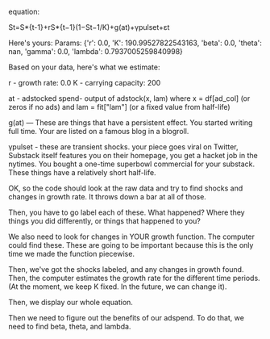 equation:

St​=S*{t-1}​+rS*{t−1}​(1−St−1​/K)+g(at​)+γpulset​+εt​

Here's yours:
Params: {'r': 0.0, 'K': 190.99527822543163, 'beta': 0.0, 'theta': nan, 'gamma': 0.0, 'lambda': 0.7937005259840998}

Based on your data, here's what we estimate:

r - growth rate: 0.0
K - carrying capacity: 200

at - adstocked spend- output of adstock(x, lam) where x = df[ad_col] (or zeros if no ads) and lam = fit["lam"] (or a fixed value from half-life)

g(at) — These are things that have a persistent effect. You started writing full time. Your are listed on a famous blog in a blogroll.

γpulset - these are transient shocks. your piece goes viral on Twitter, Substack itself features you on their homepage, you get a hacket job in the nytimes. You bought a one-time superbowl commercial for your substack. These things have a relatively short half-life.

OK, so the code should look at the raw data and try to find shocks and changes in growth rate. It throws down a bar at all of those.

Then, you have to go label each of these. What happened? Where they things you did differently, or things that happened to you?

We also need to look for changes in YOUR growth function. The computer could find these. These are going to be important because this is the only time we made the function piecewise.

Then, we've got the shocks labeled, and any changes in growth found. Then, the computer estimates the growth rate for the different time periods. (At the moment, we keep K fixed. In the future, we can change it).

Then, we display our whole equation.





Then we need to figure out the benefits of our adspend. To do that, we need to find beta, theta, and lambda.



